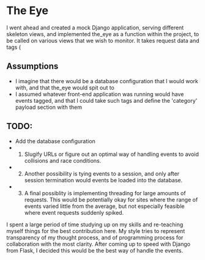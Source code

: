 # The Eye

I went ahead and created a mock Django application, serving different skeleton views, and implemented the_eye as a function within the project, to be called on various views
that we wish to monitor. It takes request data and tags (

## Assumptions
* I imagine that there would be a database configuration that I would work with, and that the_eye would spit out to
* I assumed whatever front-end application was running would have events tagged, and that I could take such tags and define the 'category' payload section with them

## TODO:
* Add the database configuration
* 1) Slugify URLs or figure out an optimal way of handling events to avoid collisions and race conditions.
* 2) Another possibility is tying events to a session, and only after session termination would events be loaded into the database.
* 3) A final possiblity is implementing threading for large amounts of requests. This would be potentially okay for sites where the range of events varied little from the average, but not especially feasible where event requests suddenly spiked.

I spent a large period of time studying up on my skills and re-teaching myself things for the best contribution here. My style tries to represent transparency
of my thought process, and of programming process for collaboration with the most clarity. After coming up to speed with Django from Flask, I decided this would be the best way of handle the events.


